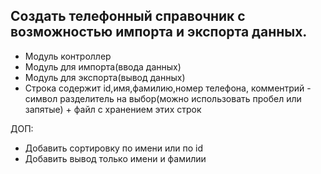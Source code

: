 ## Создать телефонный справочник с возможностью импорта и экспорта данных.
* Модуль контроллер
* Модуль для импорта(ввода данных)
* Модуль для экспорта(вывод данных)
* Строка содержит id,имя,фамилию,номер телефона, комментрий - символ разделитель на выбор(можно использовать пробел или запятые) + файл с хранением этих строк

ДОП:  
* Добавить сортировку по имени или по id
* Добавить вывод только имени и фамилии
